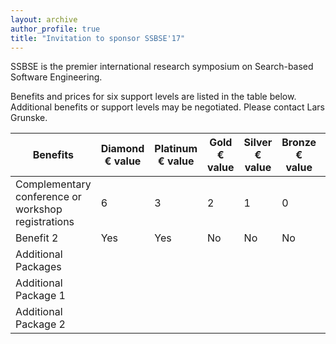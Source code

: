 ```yaml
---
layout: archive
author_profile: true
title: "Invitation to sponsor SSBSE'17"
---
```


<link rel="stylesheet" href="../css/sponsors.css">

SSBSE is the premier international research symposium on Search-based Software Engineering.

Benefits and prices for six support levels are listed in the table below. Additional benefits or support levels may be negotiated. Please contact Lars Grunske.

<table id="sponsors-table">
   <thead>
      <tr>
         <th class="sponsors-table-header sponsors-table-header-benefits">Benefits</th>
         <th class="sponsors-table-header sponsors-table-header-diamond">Diamond <br /> &#8364; value</th>
         <th class="sponsors-table-header sponsors-table-header-platinum">Platinum <br /> &#8364; value</th>
         <th class="sponsors-table-header sponsors-table-header-gold">Gold <br /> &#8364; value</th>
         <th class="sponsors-table-header sponsors-table-header-silver">Silver <br /> &#8364; value</th>
         <th class="sponsors-table-header sponsors-table-header-bronze">Bronze <br /> &#8364; value</th>
         <th class="sponsors-table-header sponsors-table-header-copper">Copper <br /> &#8364; value</th>
      </tr>
   </thead>
   <tbody>
      <tr>
         <td>Complementary conference or workshop registrations</td>
         <td class="content-cell included-cell">6</td>
         <td class="content-cell included-cell">3</td>
         <td class="content-cell included-cell">2</td>
         <td class="content-cell included-cell">1</td>
         <td class="content-cell">0</td>
         <td class="content-cell">0</td>
      </tr>
      <tr>
         <td>Benefit 2</td>
         <td class="content-cell included-cell">Yes</td>
         <td class="content-cell included-cell">Yes</td>
         <td class="content-cell">No</td>
         <td class="content-cell">No</td>
         <td class="content-cell">No</td>
         <td class="content-cell">No</td>
      </tr>
      <tr>
         <td class="additional-packages-cell no-borders-cell">Additional Packages</td>
         <td class="no-borders-cell"> </td>
         <td class="no-borders-cell"> </td>
         <td class="no-borders-cell"> </td>
         <td class="no-borders-cell"> </td>
         <td class="no-borders-cell"> </td>
         <td class="no-borders-cell"> </td>
      </tr>
      <tr>
         <td>Additional Package 1</td>
         <td class="content-cell"> </td>
         <td class="content-cell"> </td>
         <td class="content-cell"> </td>
         <td class="content-cell"> </td>
         <td class="content-cell"> </td>
         <td class="content-cell"> </td>
      </tr>
      <tr>
         <td>Additional Package 2</td>
         <td class="content-cell"> </td>
         <td class="content-cell"> </td>
         <td class="content-cell"> </td>
         <td class="content-cell"> </td>
         <td class="content-cell"> </td>
         <td class="content-cell"> </td>
      </tr>
   </tbody>
</table>
